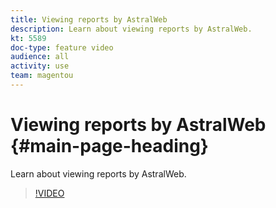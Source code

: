 ```yaml
---
title: Viewing reports by AstralWeb
description: Learn about viewing reports by AstralWeb.
kt: 5589
doc-type: feature video
audience: all
activity: use
team: magentou
---
```


# Viewing reports by AstralWeb {#main-page-heading}

Learn about viewing reports by AstralWeb.

>[!VIDEO](https://video.tv.adobe.com/v/35750?quality=12&learn=on)
